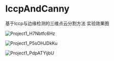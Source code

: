 # lccpAndCanny
基于lccp与边缘检测的三维点云分割方法
实验效果图

![Project1_H7Nbtfc6Hz](https://user-images.githubusercontent.com/51278459/204071737-8b958ad0-0131-41c2-8f56-5fdee388903b.png)

![Project1_P5sOHJDkKu](https://user-images.githubusercontent.com/51278459/204071742-e701009b-315b-4e85-af64-bf88d09d34cf.png)

![Project1_PdpATYijbU](https://user-images.githubusercontent.com/51278459/204071746-52e84521-e5d8-44dd-86a2-3ee669883e48.png)
